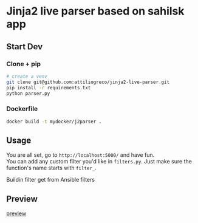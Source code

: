 # Jinja2 live parser based on sahilsk app

## Start Dev

### Clone + pip
```bash
# create a venv
git clone git@github.com:attiliogreco/jinja2-live-parser.git
pip install -r requirements.txt
python parser.py
```

### Dockerfile
```bash
docker build -t mydocker/j2parser .
```

## Usage

You are all set, go to `http://localhost:5000/` and have fun.  
You can add any custom filter you'd like in `filters.py`.  Just make sure the function's name starts with `filter_`.

Buildin filter get from Ansible filters

## Preview

[preview](https://jinja2.agreco.it/)
